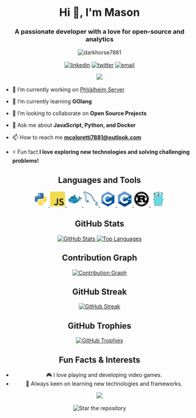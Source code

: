 <!-- Header with a Welcome Message and Basic Info -->
<h1 align="center">Hi 👋, I'm Mason</h1>
<h3 align="center">A passionate developer with a love for open-source and analytics</h3>

<!-- Profile Views Counter -->
<p align="center"> <img src="https://komarev.com/ghpvc/?username=darkhorse7881&label=Profile%20views&color=0e75b6&style=flat" alt="darkhorse7881" /> </p>

<!-- Social Links -->
<p align="center">
  <a href="https://linkedin.com/in/yourprofile" target="blank"><img align="center" src="https://cdn.jsdelivr.net/npm/simple-icons@v3/icons/linkedin.svg" alt="linkedin" height="30" width="40" /></a>
  <a href="https://twitter.com/yourhandle" target="blank"><img align="center" src="https://cdn.jsdelivr.net/npm/simple-icons@v3/icons/twitter.svg" alt="twitter" height="30" width="40" /></a>
  <a href="mailto:your.email@example.com" target="blank"><img align="center" src="https://cdn.jsdelivr.net/npm/simple-icons@v3/icons/gmail.svg" alt="email" height="30" width="40" /></a>
</p>

<!-- Brief Introduction -->
<p align="center">
  <a href="https://github.com/darkhorse7881">
    <img src="https://readme-typing-svg.herokuapp.com/?lines=Welcome+to+my+GitHub+profile!;I+am+a+full-stack+developer;I+love+building+cool+projects!&center=true&width=500&height=50">
  </a>
</p>

<!-- About Me Section -->
- 🔭 I’m currently working on [PhValheim Server](https://github.com/darkhorse7881/phvalheim-server)

- 🌱 I’m currently learning **GOlang**

- 👯 I’m looking to collaborate on **Open Source Projects**

- 💬 Ask me about **JavaScript, Python, and Docker**

- 📫 How to reach me **mcoloretti7881@outlook.com**

- ⚡ Fun fact **I love exploring new technologies and solving challenging problems!**

<!-- Languages and Tools -->
<h2 align="center">Languages and Tools</h2>
<p align="center">
  <a href="https://www.python.org" target="_blank" rel="noreferrer">
    <img src="https://raw.githubusercontent.com/devicons/devicon/master/icons/python/python-original.svg" alt="python" width="40" height="40"/>
  </a>
  <a href="https://www.javascript.com" target="_blank" rel="noreferrer">
    <img src="https://raw.githubusercontent.com/devicons/devicon/master/icons/javascript/javascript-original.svg" alt="javascript" width="40" height="40"/>
  </a>
  <a href="https://www.docker.com" target="_blank" rel="noreferrer">
    <img src="https://raw.githubusercontent.com/devicons/devicon/master/icons/docker/docker-original.svg" alt="docker" width="40" height="40"/>
  </a>
  <a href="https://www.mysql.com" target="_blank" rel="noreferrer">
    <img src="https://raw.githubusercontent.com/devicons/devicon/master/icons/mysql/mysql-original.svg" alt="mysql" width="40" height="40"/>
  </a>
  <a href="https://en.wikipedia.org/wiki/C_(programming_language)" target="_blank" rel="noreferrer">
    <img src="https://raw.githubusercontent.com/devicons/devicon/master/icons/c/c-original.svg" alt="C" width="40" height="40"/>
  </a>
  <a href="https://isocpp.org/" target="_blank" rel="noreferrer">
    <img src="https://raw.githubusercontent.com/devicons/devicon/master/icons/cplusplus/cplusplus-original.svg" alt="C++" width="40" height="40"/>
  </a>
  <a href="https://www.rust-lang.org" target="_blank" rel="noreferrer">
    <img src="https://raw.githubusercontent.com/devicons/devicon/master/icons/rust/rust-plain.svg" alt="Rust" width="40" height="40"/>
  </a>
  <a href="https://golang.org" target="_blank" rel="noreferrer">
    <img src="https://raw.githubusercontent.com/devicons/devicon/master/icons/go/go-original.svg" alt="Go" width="40" height="40"/>
  </a>
</p>


<!-- GitHub Stats -->
<h2 align="center">GitHub Stats</h2>
<p align="center">
  <a href="https://github.com/anuraghazra/github-readme-stats">
    <img src="https://github-readme-stats.vercel.app/api?username=darkhorse7881&show_icons=true&theme=radical" alt="GitHub Stats" width="400"/>
  </a>
  <a href="https://github.com/anuraghazra/github-readme-stats">
    <img src="https://github-readme-stats.vercel.app/api/top-langs/?username=darkhorse7881&layout=compact&theme=radical" alt="Top Languages" width="400"/>
  </a>
</p>

<!-- Contribution Graph -->
<h2 align="center">Contribution Graph</h2>
<p align="center">
  <a href="https://github.com/ashutosh00710/github-readme-activity-graph">
    <img src="https://activity-graph.herokuapp.com/graph?username=darkhorse7881&theme=react-dark" alt="Contribution Graph"/>
  </a>
</p>

<!-- Streak Stats -->
<h2 align="center">GitHub Streak</h2>
<p align="center">
  <a href="https://github.com/DenverCoder1/github-readme-streak-stats">
    <img src="https://github-readme-streak-stats.herokuapp.com/?user=darkhorse7881&theme=radical" alt="GitHub Streak"/>
  </a>
</p>

<!-- Trophies -->
<h2 align="center">GitHub Trophies</h2>
<p align="center">
  <a href="https://github.com/ryo-ma/github-profile-trophy">
    <img src="https://github-profile-trophy.vercel.app/?username=darkhorse7881&theme=onedark" alt="GitHub Trophies"/>
  </a>
</p>

<!-- Fun Facts or Interests Section -->
<h2 align="center">Fun Facts & Interests</h2>
<ul align="center">
  <li>🎮 I love playing and developing video games.</li>
  <li>🚀 Always keen on learning new technologies and frameworks.</li>
</ul>

<!-- Footer with Signature or Quote -->
<p align="center">
  <img src="https://readme-typing-svg.herokuapp.com/?lines=Thanks+for+visiting!+Come+back+soon!;Happy+Coding!+👨‍💻&center=true&width=500&height=50">
</p>

<!-- Star the Repository Section -->
<p align="center">
  <img src="https://img.shields.io/github/stars/darkhorse7881/phvalheim-server?style=social" alt="Star the repository"/>
</p>

